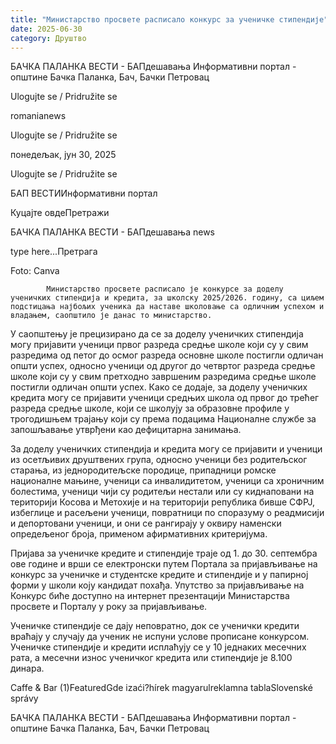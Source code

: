 ```yaml
---
title: "Министарство просвете расписало конкурс за ученичке стипендије"
date: 2025-06-30
category: Друштво
---
```


БАЧКА ПАЛАНКА ВЕСТИ - БАПдешавања Информативни портал - општине Бачка Паланка, Бач, Бачки Петровац

Ulogujte se / Pridružite se

romanianews

Ulogujte se / Pridružite se

понедељак, јун 30, 2025

Ulogujte se / Pridružite se

БАП ВЕСТИИнформативни портал

Куцајте овдеПретражи

БАЧКА ПАЛАНКА ВЕСТИ - БАПдешавања news

type here...Претрага

Foto: Canva

            Министарство просвете расписало је конкурсе за доделу ученичких стипендија и кредита, за школску 2025/2026. годину, са циљем подстицања најбољих ученика да наставе школовање са одличним успехом и владањем, саопштило је данас то министарство.
У саопштењу је прецизирано да се за доделу ученичких стипендија могу пријавити ученици првог разреда средње школе који су у свим разредима од петог до осмог разреда основне школе постигли одличан општи успех, односно ученици од другог до четвртог разреда средње школе који су у свим претходно завршеним разредима средње школе постигли одличан општи успех.
Како се додаје, за доделу ученичких кредита могу се пријавити ученици средњих школа од првог до трећег разреда средње школе, који се школују за образовне профиле у трогодишњем трајању који су према подацима Националне службе за запошљавање утврђени као дефицитарна занимања.


За доделу ученичких стипендија и кредита могу се пријавити и ученици из осетљивих друштвених група, односно ученици без родитељског старања, из једнородитељске породице, припадници ромске националне мањине, ученици са инвалидитетом, ученици са хроничним болестима, ученици чији су родитељи нестали или су киднаповани на територији Косова и Метохије и на територији република бивше СФРЈ, избеглице и расељени ученици, повратници по споразуму о реадмисији и депортовани ученици, и они се рангирају у оквиру наменски опредељеног броја, применом афирмативних критеријума.


Пријава за ученичке кредите и стипендије траје од 1. до 30. септембра ове године и врши се електронски путем Портала за пријављивање на конкурс за ученичке и студентске кредите и стипендије и у папирној форми у школи коју кандидат похађа.
Упутство за пријављивање на Конкурс биће доступно на интернет презентацији Министарства просвете и Порталу у року за пријављивање.


Ученичке стипендије се дају неповратно, док се ученички кредити враћају у случају да ученик не испуни услове прописане конкурсом.
Ученичке стипендије и кредити исплаћују се у 10 једнаких месечних рата, а месечни износ ученичког кредита или стипендије је 8.100 динара.

Caffe & Bar (1)FeaturedGde izaći?hírek magyarulreklamna tablaSlovenské správy

БАЧКА ПАЛАНКА ВЕСТИ - БАПдешавања Информативни портал - општине Бачка Паланка, Бач, Бачки Петровац
